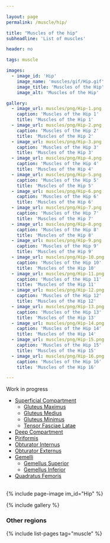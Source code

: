 ```yaml
---

layout: page
permalink: /muscle/hip/

title: "Muscles of the hip"
subheadline: 'List of muscles'

header: no

tags: muscle

images:
  - image_id: 'Hip'
    image_name: 'muscles/gif/Hip.gif'
    image_title: 'Muscles of the Hip'
    image_alt: 'Muscles of the Hip' 

gallery:
  - image_url: muscles/png/Hip-1.png
    caption: 'Muscles of the Hip 1'
    title: 'Muscles of the Hip 1'
  - image_url: muscles/png/Hip-2.png
    caption: 'Muscles of the Hip 2'
    title: 'Muscles of the Hip 2'
  - image_url: muscles/png/Hip-3.png
    caption: 'Muscles of the Hip 3'
    title: 'Muscles of the Hip 3'
  - image_url: muscles/png/Hip-4.png
    caption: 'Muscles of the Hip 4'
    title: 'Muscles of the Hip 4'
  - image_url: muscles/png/Hip-5.png
    caption: 'Muscles of the Hip 5'
    title: 'Muscles of the Hip 5'
  - image_url: muscles/png/Hip-6.png
    caption: 'Muscles of the Hip 6'
    title: 'Muscles of the Hip 6'
  - image_url: muscles/png/Hip-7.png
    caption: 'Muscles of the Hip 7'
    title: 'Muscles of the Hip 7'
  - image_url: muscles/png/Hip-8.png
    caption: 'Muscles of the Hip 8'
    title: 'Muscles of the Hip 8'
  - image_url: muscles/png/Hip-9.png
    caption: 'Muscles of the Hip 9'
    title: 'Muscles of the Hip 9'
  - image_url: muscles/png/Hip-10.png
    caption: 'Muscles of the Hip 10'
    title: 'Muscles of the Hip 10'
  - image_url: muscles/png/Hip-11.png
    caption: 'Muscles of the Hip 11'
    title: 'Muscles of the Hip 11'
  - image_url: muscles/png/Hip-12.png
    caption: 'Muscles of the Hip 12'
    title: 'Muscles of the Hip 12'
  - image_url: muscles/png/Hip-13.png
    caption: 'Muscles of the Hip 13'
    title: 'Muscles of the Hip 13'
  - image_url: muscles/png/Hip-14.png
    caption: 'Muscles of the Hip 14'
    title: 'Muscles of the Hip 14'
  - image_url: muscles/png/Hip-15.png
    caption: 'Muscles of the Hip 15'
    title: 'Muscles of the Hip 15'
  - image_url: muscles/png/Hip-16.png
    caption: 'Muscles of the Hip 16'
    title: 'Muscles of the Hip 16'

---
```


Work in progress

- [Superficial Compartment](/muscle/hip/superficial)
  - [Gluteus Maximus](/muscle/hip/gluteusmaximus/)
  - [Gluteus Medius](/muscle/hip/gluteusmedius/)
  - [Gluteus Minimus](/muscle/hip/gluteusminimus/)
  - [Tensor Fasciae Latae](/muscle/hip/tensorfasciaelatae/)
 - [Deep Compartment](/muscle/hip/deep)
  - [Piriformis](/muscle/hip/piriformis/)
  - [Obturator Internus](/muscle/hip/obturatorinternus/)
  - [Obturator Externus](/muscle/hip/obturatorexternus/)
  - [Gemelli](/muscle/hip/gemelli/)
    - [Gemellus Superior](/muscle/hip/gemellussuperior/)
    - [Gemellus Inferior](/muscle/hip/gemellusinferior/)
  - [Quadratus Femoris](/muscle/hip/quadratusfemoris/)
<br>
{% include page-image im_id="Hip" %}

{% include gallery %}

### Other regions

{% include list-pages tag="muscle" %}